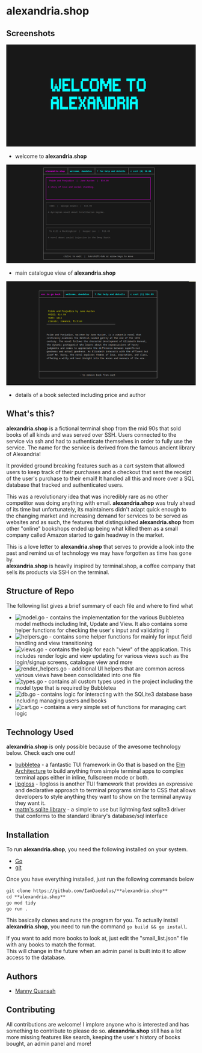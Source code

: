 # alexandria.shop
## Screenshots 
![welcome](./assets/welcome.png)
* welcome to **alexandria.shop**

![catalogue](./assets/catalogue.png)
* main catalogue view of **alexandria.shop**

![details](./assets/details.png)
* details of a book selected including price and author

## What's this?
**alexandria.shop** is a fictional terminal shop from the mid 90s that sold books of all
kinds and was served over SSH. Users connected to the service via ssh and had to authenticate
themselves in order to fully use the service. The name for the service is derived from the
famous ancient library of Alexandria!  
  
It provided ground breaking features such as a cart system that allowed users to keep
track of their purchases and a checkout that sent the receipt of the user's purchase to their
email! It handled all this and more over a SQL database that tracked and authenticated users.  
   
This was a revolutionary idea that was incredibly rare as no other competitor was
doing anything with email. **alexandria.shop** was truly ahead of its time but unfortunately, its
maintainers didn't adapt quick enough to the changing market and increasing demand for services
to be served as websites and as such, the features that distinguished **alexandria.shop** from
other "online" bookshops ended up being what killed them as a small company called Amazon
started to gain headway in the market.

This is a love letter to **alexandria.shop** that serves to provide a look into the past and remind
us of technology we may have forgotten as time has gone by.  
**alexandria.shop** is heavily inspired by terminal.shop, a coffee company that sells its products
via SSH on the terminal.

## Structure of Repo
The following list gives a brief summary of each file and where to find what

* ![model.go](./model.go) - contains the implementation for the various Bubbletea model methods including Init, Update and View.
It also contains some helper functions for checking the user's input and validating it
* ![helpers.go](./helpers.go) - contains some helper functions for mainly for input field handling and view transitioning
* ![views.go](./views.go) - contains the logic for each "view" of the application. This includes render logic and
view updating for various views such as the login/signup screens, catalogue view and more
* ![render_helpers.go](./render_helpers.go) - additional UI helpers that are common across various views have been consolidated into one file
* ![types.go](./types.go) - contains all custom types used in the project including the model type that is required by Bubbletea
* ![db.go](./db.go) - contains logic for interacting with the SQLite3 database base including managing users and books
* ![cart.go](./cart.go) - contains a very simple set of functions for managing cart logic


## Technology Used
**alexandria.shop** is only possible because of the awesome technology below. Check each one out!  
* [bubbletea](https://github.com/charmbracelet/bubbletea) - a fantastic TUI framework in Go that is based on the [Elm Architecture](https://guide.elm-lang.org/architecture/) to build anything
from simple terminal apps to complex terminal apps either in inline, fullscreen mode or both.
* [lipgloss](https://github.com/charmbracelet/lipgloss) - lipgloss is another TUI framework that provides an expressive and declarative approach to terminal
programs similar to CSS that allows developers to style anything they want to show on the terminal anyway they
want it.
* [mattn's sqlite library](https://github.com/mattn/go-sqlite3) - a simple to use but lightning fast sqlite3 driver that conforms to the standard library's
database/sql interface

## Installation
To run **alexandria.shop**, you need the following installed on your system.
* [Go](https://go.dev/doc/install)
* [git](https://git-scm.com/book/en/v2/Getting-Started-Installing-Git)

Once you have everything installed, just run the following commands below

```
git clone https://github.com/IamDaedalus/**alexandria.shop**
cd **alexandria.shop**
go mod tidy
go run .
```

This basically clones and runs the program for you. To actually install **alexandria.shop**, you
need to run the command ```go build && go install```.

If you want to add more books to look at, just edit the "small_list.json" file with any books
to match the format.  
This will change in the future when an admin panel is built into it to allow access to the database.

## Authors
* [Manny Quansah](https://www.linkedin.com/in/IamDaedalus)

## Contributing
All contributions are welcome! I implore anyone who is interested and has something to
contribute to please do so. **alexandria.shop** still has a lot more missing features like search,
keeping the user's history of books bought, an admin panel and more!
